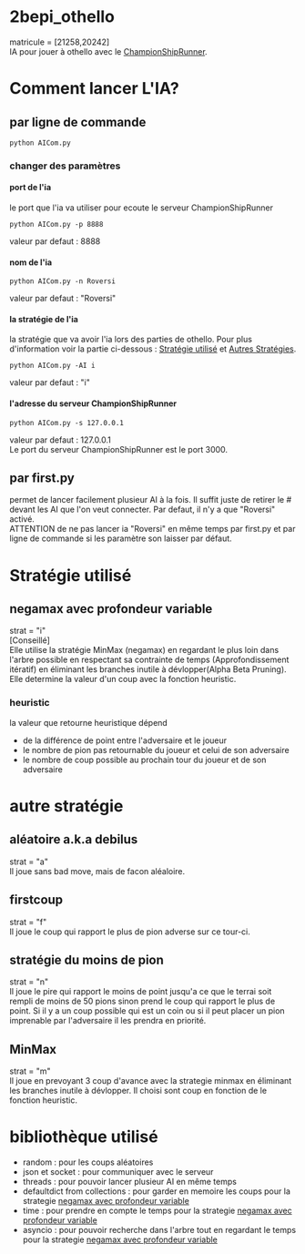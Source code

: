 # 2bepi_othello
matricule = [21258,20242]  
IA pour jouer à othello avec le [ChampionShipRunner](https://github.com/qlurkin/PI2CChampionshipRunner).
# Comment lancer L'IA?
## par ligne de commande
```shell
python AICom.py
```
### changer des paramètres
#### port de l'ia
le port que l'ia va utiliser pour ecoute le serveur ChampionShipRunner
```shell
python AICom.py -p 8888
```
valeur par defaut : 8888
#### nom de l'ia
```shell
python AICom.py -n Roversi
```
valeur par defaut : "Roversi"
#### la stratégie de l'ia
la stratégie que va avoir l'ia lors des parties de othello. Pour plus d'information voir la partie ci-dessous : [Stratégie utilisé](https://github.com/1possible/2bepi_othello/edit/main/README.md#strat%C3%A9gie-utilis%C3%A9) et [Autres Stratégies](https://github.com/1possible/2bepi_othello/edit/main/README.md#autre-strat%C3%A9gie).
```shell
python AICom.py -AI i
```
valeur par defaut : "i"
#### l'adresse du serveur ChampionShipRunner
```shell
python AICom.py -s 127.0.0.1
```
valeur par defaut : 127.0.0.1  
Le port du serveur ChampionShipRunner est le port 3000.
## par first.py
permet de lancer facilement plusieur AI à la fois.
Il suffit juste de retirer le # devant les AI que l'on veut connecter. 
Par defaut, il n'y a que "Roversi" activé.  
ATTENTION de ne pas lancer ia "Roversi" en même temps par first.py et par ligne de commande si les paramètre son laisser par défaut.
# Stratégie utilisé
## negamax avec profondeur variable
strat = "i"  
[Conseillé]  
Elle utilise la stratégie MinMax (negamax) en regardant le plus loin dans l'arbre possible en respectant sa contrainte de temps (Approfondissement itératif) en éliminant les branches inutile à dévlopper(Alpha Beta Pruning). Elle determine la valeur d'un coup avec la fonction heuristic.
### heuristic
la valeur que retourne heuristique dépend
* de la différence de point entre l'adversaire et le joueur
* le nombre de pion pas retournable du joueur et celui de son adversaire
* le nombre de coup possible au prochain tour du joueur et de son adversaire

# autre stratégie
## aléatoire a.k.a debilus
strat = "a"  
Il joue sans bad move, mais de facon aléaloire.

## firstcoup
strat = "f"  
Il joue le coup qui rapport le plus de pion adverse sur ce tour-ci.

## stratégie du moins de pion
strat = "n"  
Il joue le pire qui rapport le moins de point jusqu'a ce que le terrai soit rempli de moins de 50 pions sinon prend le coup qui rapport le plus de point. 
Si il y a un coup possible qui est un coin ou si il peut placer un pion imprenable par l'adversaire il les prendra en priorité.

## MinMax
strat = "m"  
Il joue en prevoyant 3 coup d'avance avec la strategie minmax en éliminant les branches inutile à dévlopper.
Il choisi sont coup en fonction de le fonction heuristic. 

# bibliothèque utilisé
* random : pour les coups aléatoires
* json et socket : pour communiquer avec le serveur
* threads : pour pouvoir lancer plusieur AI en même temps
* defaultdict from collections : pour garder en memoire les coups pour la strategie [negamax avec profondeur variable](https://github.com/1possible/2bepi_othello/edit/main/README.md#negamax-avec-profondeur-variable)
* time : pour prendre en compte le temps pour la strategie [negamax avec profondeur variable](https://github.com/1possible/2bepi_othello/edit/main/README.md#negamax-avec-profondeur-variable)
* asyncio : pour pouvoir recherche dans l'arbre tout en regardant le temps pour la strategie [negamax avec profondeur variable](https://github.com/1possible/2bepi_othello/edit/main/README.md#negamax-avec-profondeur-variable)
